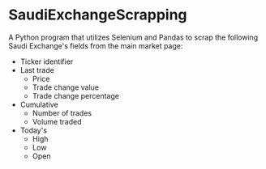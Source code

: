 # SaudiExchangeScrapping
A Python program that utilizes Selenium and Pandas to scrap the following Saudi Exchange's fields from the main market page: 
- Ticker identifier  
- Last trade 
	- Price 
	- Trade change value
	- Trade change percentage 
- Cumulative
	- Number of trades 
	- Volume traded 
- Today's
	- High
	- Low
	- Open
